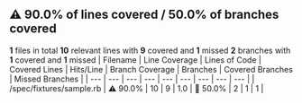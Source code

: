 ## :warning: 90.0% of lines covered / 50.0% of branches covered
**1** files in total
**10** relevant lines with **9** covered and **1** missed
**2** branches with **1** covered and **1** missed
| Filename | Line Coverage | Lines of Code | Covered Lines | Hits/Line | Branch Coverage | Branches | Covered Branches | Missed Branches |
| --- | --- | --- | --- | --- | --- | --- | --- | --- |
| /spec/fixtures/sample.rb | :warning: 90.0% | 10 | 9 | 1.0 | :red_circle: 50.0% | 2 | 1 | 1 |
